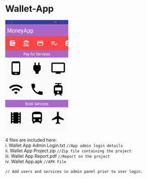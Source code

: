 # Wallet-App<br>

<img src="Screenshot_2017-10-25-14-35-00-106.jpeg" alt="Screenshot" style="width:200px;"/>

4 files are included here:<br>
i. Wallet App Admin Login.txt `//App admin login details`<br>
ii. Wallet App Project.zip `//Zip file containing the project`<br>
iii. Wallet App Report.pdf `//Report on the project`<br>
iv. Wallet App.apk `//APK File` <br>

`// Add users and services in admin panel prior to user login.`
